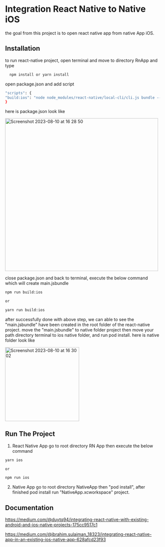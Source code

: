 
# Integration React Native to Native iOS

the goal from this project is to open react native app from native App iOS.

## Installation

to run react-native project, open terminal and move to directory RnApp and type 

```bash
  npm install or yarn install
```

open package.json and add script 
```bash
"scripts": {
"build:ios": "node node_modules/react-native/local-cli/cli.js bundle --entry-file='index.js' --bundle-output='./main.jsbundle' --dev=false --platform='ios' --assets-dest='./ios'"
}
```
here is package.json look like

<img width="498" alt="Screenshot 2023-08-10 at 16 28 50" src="https://github.com/edooktarifa/IntegrationRNtoNative/assets/70421797/c8abc336-7ee8-48b4-9e09-0fc188b39371">



close package.json and back to terminal, execute the below command which will create main.jsbundle

```bash
npm run build:ios

or 

yarn run build:ios

```
after successfully done with above step, we can able to see the "main.jsbundle" have been created in the root folder of the react-native project.
move the "main.jsbundle" to native folder project then move your path directory terminal to ios native folder, and run pod install.
here is native folder look like

<img width="241" alt="Screenshot 2023-08-10 at 16 30 02" src="https://github.com/edooktarifa/IntegrationRNtoNative/assets/70421797/cdb0df62-6fc5-475e-aac9-6d149c8598f7">


## Run The Project
1. React Native App 
  go to root directory RN App then execute the below command
  ```bash
yarn ios

or 

npm run ios
```

2. Native App
 go to root directory NativeApp then "pod install", after finished pod install run "NativeApp.xcworkspace" project.


## Documentation

https://medium.com/@duytq94/integrating-react-native-with-existing-android-and-ios-native-projects-175cc9517c1

https://medium.com/@ibrahim.sulaiman_18323/integrating-react-native-app-in-an-existing-ios-native-app-628afcd23f93




 
